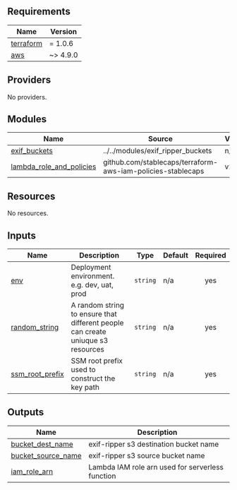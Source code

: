 <!-- BEGIN_TF_DOCS -->
## Requirements

| Name | Version |
|------|---------|
| <a name="requirement_terraform"></a> [terraform](#requirement\_terraform) | = 1.0.6 |
| <a name="requirement_aws"></a> [aws](#requirement\_aws) | ~> 4.9.0 |

## Providers

No providers.

## Modules

| Name | Source | Version |
|------|--------|---------|
| <a name="module_exif_buckets"></a> [exif\_buckets](#module\_exif\_buckets) | ../../modules/exif_ripper_buckets | n/a |
| <a name="module_lambda_role_and_policies"></a> [lambda\_role\_and\_policies](#module\_lambda\_role\_and\_policies) | github.com/stablecaps/terraform-aws-iam-policies-stablecaps | v2.0.0 |

## Resources

No resources.

## Inputs

| Name | Description | Type | Default | Required |
|------|-------------|------|---------|:--------:|
| <a name="input_env"></a> [env](#input\_env) | Deployment environment. e.g. dev, uat, prod | `string` | n/a | yes |
| <a name="input_random_string"></a> [random\_string](#input\_random\_string) | A random string to ensure that different people can create uniuque s3 resources | `string` | n/a | yes |
| <a name="input_ssm_root_prefix"></a> [ssm\_root\_prefix](#input\_ssm\_root\_prefix) | SSM root prefix used to construct the key path | `string` | n/a | yes |

## Outputs

| Name | Description |
|------|-------------|
| <a name="output_bucket_dest_name"></a> [bucket\_dest\_name](#output\_bucket\_dest\_name) | exif-ripper s3 destination bucket name |
| <a name="output_bucket_source_name"></a> [bucket\_source\_name](#output\_bucket\_source\_name) | exif-ripper s3 source bucket name |
| <a name="output_iam_role_arn"></a> [iam\_role\_arn](#output\_iam\_role\_arn) | Lambda IAM role arn used for serverless function |
<!-- END_TF_DOCS -->